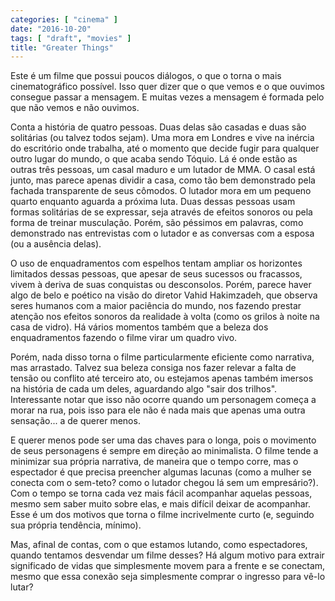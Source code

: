 ```yaml
---
categories: [ "cinema" ]
date: "2016-10-20"
tags: [ "draft", "movies" ]
title: "Greater Things"
---
```

Este é um filme que possui poucos diálogos, o que o torna o mais
cinematográfico possível. Isso quer dizer que o que vemos e o que
ouvimos consegue passar a mensagem. E muitas vezes a mensagem é formada
pelo que não vemos e não ouvimos.

Conta a história de quatro pessoas. Duas delas são casadas e duas
são solitárias (ou talvez todos sejam). Uma mora em Londres e vive na
inércia do escritório onde trabalha, até o momento que decide fugir
para qualquer outro lugar do mundo, o que acaba sendo Tóquio. Lá é
onde estão as outras três pessoas, um casal maduro e um lutador de
MMA. O casal está junto, mas parece apenas dividir a casa, como tão
bem demonstrado pela fachada transparente de seus cômodos. O lutador
mora em um pequeno quarto enquanto aguarda a próxima luta. Duas dessas
pessoas usam formas solitárias de se expressar, seja através de efeitos
sonoros ou pela forma de treinar musculação. Porém, são péssimos em
palavras, como demonstrado nas entrevistas com o lutador e as conversas
com a esposa (ou a ausência delas).

O uso de enquadramentos com espelhos tentam ampliar os horizontes
limitados dessas pessoas, que apesar de seus sucessos ou fracassos,
vivem à deriva de suas conquistas ou desconsolos. Porém, parece
haver algo de belo e poético na visão do diretor Vahid Hakimzadeh,
que observa seres humanos com a maior paciência do mundo, nos fazendo
prestar atenção nos efeitos sonoros da realidade à volta (como os
grilos à noite na casa de vidro). Há vários momentos também que a
beleza dos enquadramentos fazendo o filme virar um quadro vivo.

Porém, nada disso torna o filme particularmente eficiente como
narrativa, mas arrastado. Talvez sua beleza consiga nos fazer relevar
a falta de tensão ou conflito até terceiro ato, ou estejamos apenas
também imersos na história de cada um deles, aguardando algo "sair dos
trilhos". Interessante notar que isso não ocorre quando um personagem
começa a morar na rua, pois isso para ele não é nada mais que apenas
uma outra sensação... a de querer menos.

E querer menos pode ser uma das chaves para o longa, pois o movimento de
seus personagens é sempre em direção ao minimalista. O filme tende
a minimizar sua própria narrativa, de maneira que o tempo corre,
mas o espectador é que precisa preencher algumas lacunas (como a
mulher se conecta com o sem-teto? como o lutador chegou lá sem um
empresário?). Com o tempo se torna cada vez mais fácil acompanhar
aquelas pessoas, mesmo sem saber muito sobre elas, e mais difícil deixar
de acompanhar. Esse é um dos motivos que torna o filme incrivelmente
curto (e, seguindo sua própria tendência, mínimo).

Mas, afinal de contas, com o que estamos lutando, como espectadores,
quando tentamos desvendar um filme desses? Há algum motivo para extrair
significado de vidas que simplesmente movem para a frente e se conectam,
mesmo que essa conexão seja simplesmente comprar o ingresso para vê-lo
lutar?
